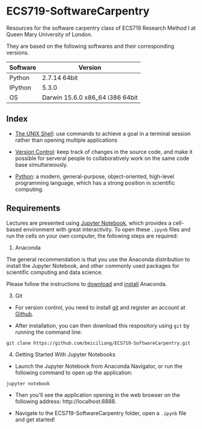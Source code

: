# ECS719-SoftwareCarpentry

Resources for the software carpentry class of ECS719 Research Method I at Queen Mary University of London.

They are based on the following softwares and their corresponding versions.

Software | Version
------------ | -------------
Python | 2.7.14 64bit
IPython | 5.3.0
OS | Darwin 15.6.0 x86_64 i386 64bit

## Index

* [The UNIX Shell](https://nbviewer.jupyter.org/github/beiciliang/ECS719-SoftwareCarpentry/blob/master/Lecture-1-The-UNIX-Shell.ipynb): 
use commands to achieve a goal in a terminal session rather than opening multiple applications

* [Version Control](https://nbviewer.jupyter.org/github/beiciliang/ECS719-SoftwareCarpentry/blob/master/Lecture-2-Version-Control.ipynb): 
keep track of changes in the source code, and make it possible for serveral people to collaboratively work on the same code base simultaneously.

* [Python](https://nbviewer.jupyter.org/github/beiciliang/ECS719-SoftwareCarpentry/blob/master/Lecture-3-Python.ipynb): 
a modern, general-purpose, object-oriented, high-level programming language, which has a strong position in scientific computing.

## Requirements

Lectures are presented using [Jupyter Notebook](http://jupyter.org/index.html), which provides a cell-based environment with great interactivity.
To open these `.ipynb` files and run the cells on your own computer, the following steps are required:

1. Anaconda

The general recommendation is that you use the Anaconda distribution to install the Jupyter Notebook, 
and other commonly used packages for scientific computing and data science. 

Please follow the instructions to [download](https://www.anaconda.com/download/) and [install](https://docs.anaconda.com/anaconda/install/) Anaconda.

3. Git

- For version control, you need to install [git](http://git-scm.com/) and register an account at [Github](https://github.com/).

- After installation, you can then download this respository using `git` by running the command line:
```
git clone https://github.com/beiciliang/ECS719-SoftwareCarpentry.git
```

4. Getting Started With Jupyter Notebooks

- Launch the Jupyter Notebook from Anaconda Navigator, or run the following command to open up the application:
```
jupyter notebook
```

- Then you'll see the application opening in the web browser on the following address: http://localhost:8888. 

- Navigate to the ECS719-SoftwareCarpentry folder, open a `.ipynb` file and get started!
